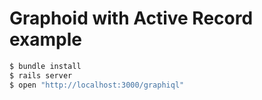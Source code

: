 # Graphoid with Active Record example

```bash
$ bundle install
$ rails server
$ open "http://localhost:3000/graphiql"
```
